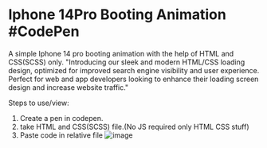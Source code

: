 # Iphone 14Pro Booting Animation #CodePen
A simple Iphone 14 pro booting animation  with the help of HTML and CSS(SCSS) only.
"Introducing our sleek and modern HTML/CSS loading design, optimized for improved search engine visibility and user experience. Perfect for web and app developers looking to enhance their loading screen design and increase website traffic."

Steps to use/view:
1. Create a pen in codepen.
2. take HTML and CSS(SCSS) file.(No JS required only HTML CSS stuff)
3. Paste code in relative file
![image](https://user-images.githubusercontent.com/64345403/213676800-b757e99d-1cbc-476d-88d2-515a91e29a52.png)



